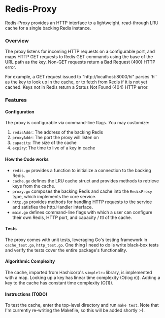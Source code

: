 # Redis-Proxy

Redis-Proxy provides an HTTP interface to a lightweight, read-through LRU cache for a single backing Redis instance.

### Overview

The proxy listens for incoming HTTP requests on a configurable port, and maps HTTP GET requests to Redis GET commands using the base of the URL path as the key.  Non-GET requests return a Bad Request (400) HTTP error.

For example, a GET request issued to "http://localhost:8000/hi" parses 'hi' as the key to look up in the cache, or to fetch from Redis if it is not yet cached.  Keys not in Redis return a Status Not Found (404) HTTP error.

### Features

#### Configuration
The proxy is configurable via command-line flags.  You may customize:
1. `redisAddr`: The address of the backing Redis
2. `proxyAddr`: The port the proxy will listen on
3. `capacity`: The size of the cache
4. `expiry`: The time to live of a key in cache

#### How the Code works

- `redis.go` provides a function to initialize a connection to the backing Redis.
- `cache.go` defines the LRU cache struct and provides methods to retrieve keys from the cache.
- `proxy.go` composes the backing Redis and cache into the `RedisProxy` type, which implements the core service.
- `http.go` provides methods for handling HTTP requests to the service and satisfies the http.Handler interface.
- `main.go` defines command-line flags with which a user can configure their own Redis, HTTP port, and capacity / ttl of the cache.

#### Tests

The proxy comes with unit tests, leveraging Go's testing framework in `cache_test.go`, `http_test.go`.  One thing I need to do is write black-box tests and verify the tests cover the entire package's functionality.

#### Algorithmic Complexity

The cache, imported from Hashicorp's `simplelru` library, is implemented with a map. Looking up a key has linear time complexity (O(log n)).  Adding a key to the cache has constant time complexity (O(1)).

#### Instructions (TODO)

To test the cache, enter the top-level directory and run `make test`.  Note that I'm currently re-writing the Makefile, so this will be added shortly :-).